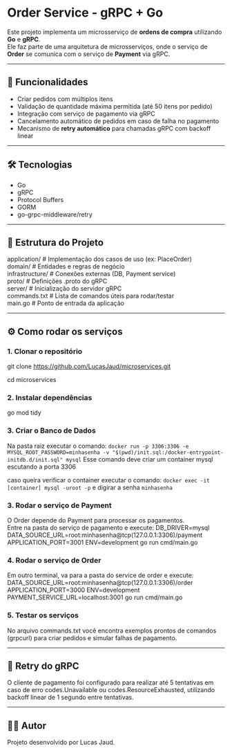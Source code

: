 # Order Service - gRPC + Go

Este projeto implementa um microsserviço de **ordens de compra** utilizando **Go** e **gRPC**.  
Ele faz parte de uma arquitetura de microsserviços, onde o serviço de **Order** se comunica com o serviço de **Payment** via gRPC.

---

## 🚀 Funcionalidades

- Criar pedidos com múltiplos itens  
- Validação de quantidade máxima permitida (até 50 itens por pedido)  
- Integração com serviço de pagamento via gRPC  
- Cancelamento automático de pedidos em caso de falha no pagamento  
- Mecanismo de **retry automático** para chamadas gRPC com backoff linear  

---

## 🛠️ Tecnologias

- Go  
- gRPC  
- Protocol Buffers  
- GORM  
- go-grpc-middleware/retry  

---

## 📂 Estrutura do Projeto

application/     # Implementação dos casos de uso (ex: PlaceOrder)  
domain/          # Entidades e regras de negócio  
infrastructure/  # Conexões externas (DB, Payment service)  
proto/           # Definições .proto do gRPC  
server/          # Inicialização do servidor gRPC  
commands.txt     # Lista de comandos úteis para rodar/testar  
main.go          # Ponto de entrada da aplicação  

---

## ⚙️ Como rodar os serviços

### 1. Clonar o repositório
git clone https://github.com/LucasJaud/microservices.git

cd microservices

### 2. Instalar dependências
go mod tidy

### 3. Criar o Banco de Dados
Na pasta raiz executar o comando: `docker run -p 3306:3306 -e MYSQL_ROOT_PASSWORD=minhasenha -v "$(pwd)/init.sql:/docker-entrypoint-initdb.d/init.sql" mysql`
Esse comando deve criar um container mysql escutando a porta 3306

caso queira verificar o container executar o comando: `docker exec -it [container] mysql -uroot -p` e digirar a senha `minhasenha`

### 3. Rodar o serviço de Payment
O Order depende do Payment para processar os pagamentos.  
Entre na pasta do serviço de pagamento e execute:
DB_DRIVER=mysql DATA_SOURCE_URL=root:minhasenha@tcp(127.0.0.1:3306)/payment APPLICATION_PORT=3001 ENV=development go run cmd/main.go


### 4. Rodar o serviço de Order
Em outro terminal, va para a pasta do service de order e execute:
DATA_SOURCE_URL=root:minhasenha@tcp(127.0.0.1:3306)/order APPLICATION_PORT=3000 ENV=development PAYMENT_SERVICE_URL=localhost:3001 go run cmd/main.go


### 5. Testar os serviços
No arquivo commands.txt você encontra exemplos prontos de comandos (grpcurl) para criar pedidos e simular falhas de pagamento.

---

## 🔄 Retry do gRPC

O cliente de pagamento foi configurado para realizar até 5 tentativas em caso de erro codes.Unavailable ou codes.ResourceExhausted, utilizando backoff linear de 1 segundo entre tentativas.

---

## 👨‍💻 Autor

Projeto desenvolvido por Lucas Jaud.  
